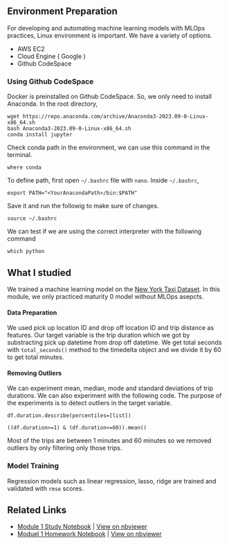 ## Environment Preparation
For developing and automating machine learning models with MLOps practices, Linux environment is important. We have a variety of options.
- AWS EC2
- Cloud Engine ( Google )
- Github CodeSpace

### Using Github CodeSpace
Docker is preinstalled on Github CodeSpace. So, we only need to install Anaconda. In the root directory,

```
wget https://repo.anaconda.com/archive/Anaconda3-2023.09-0-Linux-x86_64.sh
bash Anaconda3-2023.09-0-Linux-x86_64.sh
conda install jupyter
```

Check conda path in the environment, we can use this command in the terminal.

```
where conda

```

To define path, first open  `~/.bashrc` file with `nano`. Inside `~/.bashrc`, 

```
export PATH="<YourAnacondaPath>/bin:$PATH"

```

Save it and run the followig to make sure of changes.

```
source ~/.bashrc

```

We can test if we are using the correct interpreter with the following command

```
which python

```

## What I studied

We trained a machine learning model on the [New York Taxi Dataset](https://www.nyc.gov/site/tlc/about/tlc-trip-record-data.page).
In this module, we only practiced maturity 0 model without MLOps asepcts.<br>
#### Data Preparation
We used pick up location ID and drop off location ID and trip distance as features. Our target variable is the trip duration which we got by
substracting pick up datetime from drop off datetime. We get total seconds with `total_seconds()` method to the timedelta object and we divide it by 60 to get total minutes.
<br>
#### Removing Outliers
We can experiment mean, median, mode and standard deviations of trip durations. We can also experiment with the following code. The purpose of the experiments is to detect outliers in the target variable. 

```
df.duration.describe(percentiles=[list])

((df.duration>=1) & (df.duration<=60)).mean()
```

Most of the trips are between 1 minutes and 60 minutes so we removed outliers by only filtering only those trips. <br>
### Model Training
Regression models such as linear regression, lasso, ridge are trained and validated with `rmse` scores. <br>
## Related Links
- [Module 1 Study Notebook](01-intro/module1_study.ipynb) | [View on nbviewer](https://nbviewer.org/github/Hokfu/MLOps_Zoomcamp_Study/blob/main/01-intro/module1_homework.ipynb)
- [Moduel 1 Homework Notebook](01-intro/module1_homework.ipynb) | [View on nbviewer](https://nbviewer.org/github/Hokfu/MLOps_Zoomcamp_Study/blob/main/01-intro/module1_study.ipynb)




